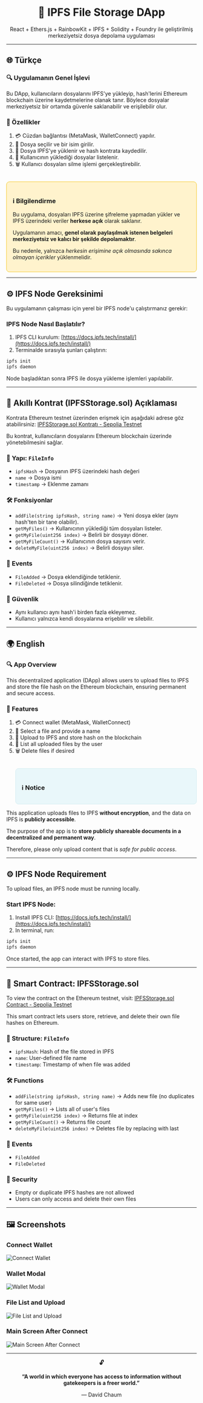 <div align="center">
  <h1>📁 IPFS File Storage DApp</h1>
  <p>React + Ethers.js + RainbowKit + IPFS + Solidity + Foundry ile geliştirilmiş merkeziyetsiz dosya depolama uygulaması</p>
</div>

---
## 🌐 Türkçe

### 🔍 Uygulamanın Genel İşlevi

Bu DApp, kullanıcıların dosyalarını IPFS'ye yükleyip, hash'lerini Ethereum blockchain üzerine kaydetmelerine olanak tanır. Böylece dosyalar merkeziyetsiz bir ortamda güvenle saklanabilir ve erişilebilir olur.

### 🔧 Özellikler

1. 💳 Cüzdan bağlantısı (MetaMask, WalletConnect) yapılır.
2. 📂 Dosya seçilir ve bir isim girilir.
3. 🚀 Dosya IPFS'ye yüklenir ve hash kontrata kaydedilir.
4. 📜 Kullanıcının yüklediği dosyalar listelenir.
5. 🗑️ Kullanıcı dosyaları silme işlemi gerçekleştirebilir.
<div style="border: 1px solid #f5c518; background-color: #fff3cd; padding: 16px; border-radius: 8px; margin-top: 32px;">
  <h3>ℹ️ Bilgilendirme</h3>
  <p>Bu uygulama, dosyaları IPFS üzerine şifreleme yapmadan yükler ve IPFS üzerindeki veriler <strong>herkese açık</strong> olarak saklanır.</p>
  <p>Uygulamanın amacı, <strong>genel olarak paylaşılmak istenen belgeleri merkeziyetsiz ve kalıcı bir şekilde depolamaktır</strong>.</p>
  <p>Bu nedenle, yalnızca <em>herkesin erişimine açık olmasında sakınca olmayan içerikler</em> yüklenmelidir.</p>
</div>
  
---

## ⚙️ IPFS Node Gereksinimi

Bu uygulamanın çalışması için yerel bir IPFS node'u çalıştırmanız gerekir:

### IPFS Node Nasıl Başlatılır?

1. IPFS CLI kurulum: [https://docs.ipfs.tech/install/](https://docs.ipfs.tech/install/)
2. Terminalde sırasıyla şunları çalıştırın:

```bash
ipfs init
ipfs daemon
```

Node başladıktan sonra IPFS ile dosya yükleme işlemleri yapılabilir.
  
---

## 📜 Akıllı Kontrat (IPFSStorage.sol) Açıklaması

<p>Kontrata Ethereum testnet üzerinden erişmek için aşağıdaki adrese göz atabilirsiniz: <a href="https://sepolia.etherscan.io/address/0xcf5Df6513F267192c6bEB5A3a5f29FB6FcFB7b41#code" target="_blank">IPFSStorage.sol Kontratı - Sepolia Testnet</a></p>

Bu kontrat, kullanıcıların dosyalarını Ethereum blockchain üzerinde yönetebilmesini sağlar.

### 🧱 Yapı: `FileInfo`

- `ipfsHash` → Dosyanın IPFS üzerindeki hash değeri
- `name` → Dosya ismi
- `timestamp` → Eklenme zamanı

### 🛠️ Fonksiyonlar

- `addFile(string ipfsHash, string name)` → Yeni dosya ekler (aynı hash'ten bir tane olabilir).
- `getMyFiles()` → Kullanıcının yüklediği tüm dosyaları listeler.
- `getMyFile(uint256 index)` → Belirli bir dosyayı döner.
- `getMyFileCount()` → Kullanıcının dosya sayısını verir.
- `deleteMyFile(uint256 index)` → Belirli dosyayı siler.

### 📢 Events

- `FileAdded` → Dosya eklendiğinde tetiklenir.
- `FileDeleted` → Dosya silindiğinde tetiklenir.

### 🔐 Güvenlik

- Aynı kullanıcı aynı hash'i birden fazla ekleyemez.
- Kullanıcı yalnızca kendi dosyalarına erişebilir ve silebilir.

---

## 🌍 English

### 🔍 App Overview

This decentralized application (DApp) allows users to upload files to IPFS and store the file hash on the Ethereum blockchain, ensuring permanent and secure access.

### 🔧 Features

1. 💳 Connect wallet (MetaMask, WalletConnect)
2. 📂 Select a file and provide a name
3. 🚀 Upload to IPFS and store hash on the blockchain
4. 📜 List all uploaded files by the user
5. 🗑️ Delete files if desired
   <div style="border: 1px solid #d1ecf1; background-color: #e9f7fa; padding: 16px; border-radius: 8px; margin-top: 32px;">
   <h3>ℹ️ Notice</h3>
  <p>This application uploads files to IPFS <strong>without encryption</strong>, and the data on IPFS is <strong>publicly accessible</strong>.</p>
  <p>The purpose of the app is to <strong>store publicly shareable documents in a decentralized and permanent way</strong>.</p>
  <p>Therefore, please only upload content that is <em>safe for public access</em>.</p>
</div>

---

## ⚙️ IPFS Node Requirement

To upload files, an IPFS node must be running locally.

### Start IPFS Node:

1. Install IPFS CLI: [https://docs.ipfs.tech/install/](https://docs.ipfs.tech/install/)
2. In terminal, run:

```bash
ipfs init
ipfs daemon
```

Once started, the app can interact with IPFS to store files.

---

## 📜 Smart Contract: IPFSStorage.sol

<p>To view the contract on the Ethereum testnet, visit: <a href="https://sepolia.etherscan.io/address/0xcf5Df6513F267192c6bEB5A3a5f29FB6FcFB7b41#code" target="_blank">IPFSStorage.sol Contract - Sepolia Testnet</a></p>

This smart contract lets users store, retrieve, and delete their own file hashes on Ethereum.

### 🧱 Structure: `FileInfo`

- `ipfsHash`: Hash of the file stored in IPFS
- `name`: User-defined file name
- `timestamp`: Timestamp of when file was added

### 🛠️ Functions

- `addFile(string ipfsHash, string name)` → Adds new file (no duplicates for same user)
- `getMyFiles()` → Lists all of user's files
- `getMyFile(uint256 index)` → Returns file at index
- `getMyFileCount()` → Returns file count
- `deleteMyFile(uint256 index)` → Deletes file by replacing with last

### 📢 Events

- `FileAdded`
- `FileDeleted`

### 🔐 Security

- Empty or duplicate IPFS hashes are not allowed
- Users can only access and delete their own files

---

## 🖼️ Screenshots

### Connect Wallet
![Connect Wallet](./frontend/screenshots/connect-wallet.png)

### Wallet Modal
![Wallet Modal](./frontend/screenshots/wallet-modal.png)

### File List and Upload
![File List and Upload](./frontend/screenshots/file-list.png)

### Main Screen After Connect
![Main Screen After Connect](./frontend/screenshots/main-screen.png)

---

<div align="center"> <p><strong>🔓</strong></p> <p><strong>“A world in which everyone has access to information without gatekeepers is a freer world.”</strong></p> <p>— David Chaum</p> </div>
